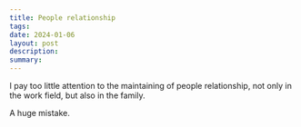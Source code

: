 ```yaml
---
title: People relationship
tags: 
date: 2024-01-06
layout: post
description: 
summary:
---
```


I pay too little attention to the maintaining of people relationship, not only in the work field, but also in the family. 

A huge mistake.